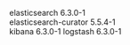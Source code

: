 elasticsearch         6.3.0-1                       
elasticsearch-curator 5.5.4-1                    
kibana                6.3.0-1
logstash              6.3.0-1
